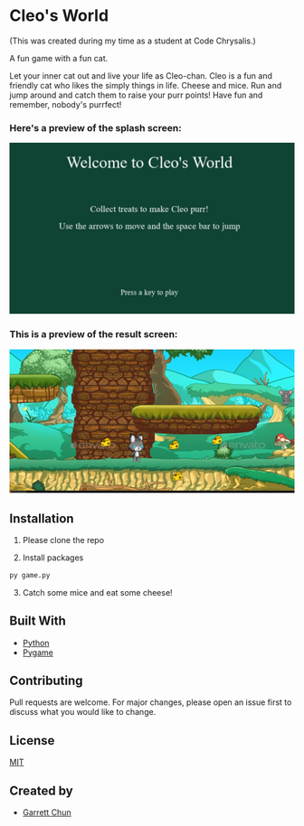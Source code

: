 # Cleo's World
(This was created during my time as a student at Code Chrysalis.)

A fun game with a fun cat.

Let your inner cat out and live your life as Cleo-chan.  Cleo is a fun and friendly cat who likes the simply things in life.  Cheese and mice.  Run and jump around and catch them to raise your purr points!  Have fun and remember, nobody's purrfect!

### Here's a preview of the splash screen:

![Cleo Splash Page](./splash.png)

### This is a preview of the result screen:

![Cleo Game Page](./gamepic.png)



## Installation

1. Please clone the repo

2. Install packages

```bash
py game.py
```

3.  Catch some mice and eat some cheese!

## Built With

- [Python](https://www.python.org/)
- [Pygame](https://www.pygame.org/news)

## Contributing

Pull requests are welcome. For major changes, please open an issue first to discuss what you would like to change.

## License

[MIT](https://choosealicense.com/licenses/mit/)

## Created by

- [Garrett Chun](https://github.com/KapakahiCoder)

